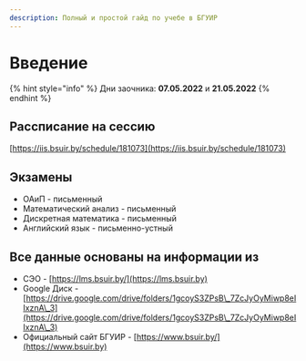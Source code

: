 ```yaml
---
description: Полный и простой гайд по учебе в БГУИР
---
```


# Введение

{% hint style="info" %}
Дни заочника: **07.05.2022** и **21.05.2022**
{% endhint %}

## Рассписание на сессию

[https://iis.bsuir.by/schedule/181073](https://iis.bsuir.by/schedule/181073)

## Экзамены

* ОАиП - письменный
* Математический анализ - письменный
* Дискретная математика - письменный
* Английский язык - письменно-устный

## Все данные основаны на информации из

* СЭО - [https://lms.bsuir.by/](https://lms.bsuir.by)
* Google Диск - [https://drive.google.com/drive/folders/1gcoyS3ZPsB\_7ZcJyOyMiwp8eIIxznA\_3](https://drive.google.com/drive/folders/1gcoyS3ZPsB\_7ZcJyOyMiwp8eIIxznA\_3)
* Официальный сайт БГУИР - [https://www.bsuir.by/](https://www.bsuir.by)
